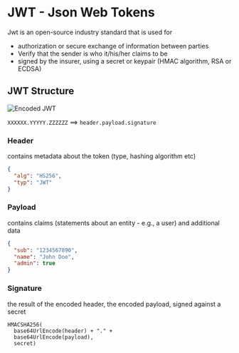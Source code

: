 # JWT - Json Web Tokens

Jwt is an open-source industry standard that is used for 

* authorization or secure exchange of information between parties
* Verify that the sender is who it/his/her claims to be
* signed by the insurer, using a secret or keypair (HMAC algorithm, RSA or ECDSA)

## JWT Structure

![Encoded JWT](https://cdn.auth0.com/content/jwt/encoded-jwt3.png)

`XXXXXX.YYYYY.ZZZZZZ` ==> `header.payload.signature`

### Header

contains metadata about the token (type, hashing algorithm etc)

```json
{
  "alg": "HS256",
  "typ": "JWT"
}
```

### Payload

contains claims (statements about an entity - e.g., a user) and additional data

```json
{
  "sub": "1234567890",
  "name": "John Doe",
  "admin": true
}
```

### Signature

the result of the encoded header, the encoded payload, signed against a secret

```
HMACSHA256(
  base64UrlEncode(header) + "." +
  base64UrlEncode(payload),
  secret)
```

